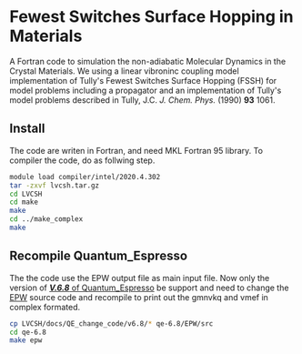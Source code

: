 # Fewest Switches Surface Hopping in Materials

A Fortran code to simulation the non-adiabatic Molecular Dynamics in the Crystal Materials.
We using a linear vibroninc coupling model implementation of Tully's Fewest Switches Surface Hopping (FSSH) for model problems including
a propagator and an implementation of Tully's model problems described in Tully, J.C. _J. Chem. Phys._ (1990) **93** 1061.

## Install

The code are writen in Fortran, and need MKL Fortran 95 library. To compiler the code, do as follwing step.

```bash
module load compiler/intel/2020.4.302
tar -zxvf lvcsh.tar.gz
cd LVCSH  
cd make  
make    
cd ../make_complex  
make  
```

## Recompile Quantum_Espresso

The the code use the EPW output file as main input file. Now only the version of [***V.6.8*** of Quantum_Espresso](https://github.com/QEF/q-e/releases/tag/qe-6.8) be support and need to change the [EPW](https://epw-code.org/) source code and recompile to print out the gmnvkq and vmef in complex formated.

```bash
cp LVCSH/docs/QE_change_code/v6.8/* qe-6.8/EPW/src
cd qe-6.8
make epw
```

